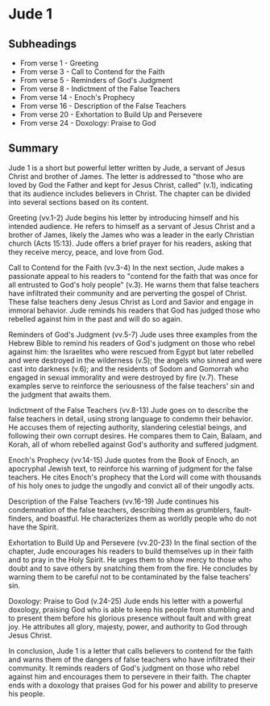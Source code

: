 # Jude 1

## Subheadings

* From verse 1 - Greeting
* From verse 3 - Call to Contend for the Faith
* From verse 5 - Reminders of God's Judgment
* From verse 8 - Indictment of the False Teachers
* From verse 14 - Enoch's Prophecy
* From verse 16 - Description of the False Teachers
* From verse 20 - Exhortation to Build Up and Persevere
* From verse 24 - Doxology: Praise to God

## Summary

Jude 1 is a short but powerful letter written by Jude, a servant of Jesus Christ and brother of James. The letter is addressed to "those who are loved by God the Father and kept for Jesus Christ, called" (v.1), indicating that its audience includes believers in Christ. The chapter can be divided into several sections based on its content.

Greeting (vv.1-2)
Jude begins his letter by introducing himself and his intended audience. He refers to himself as a servant of Jesus Christ and a brother of James, likely the James who was a leader in the early Christian church (Acts 15:13). Jude offers a brief prayer for his readers, asking that they receive mercy, peace, and love from God.

Call to Contend for the Faith (vv.3-4)
In the next section, Jude makes a passionate appeal to his readers to "contend for the faith that was once for all entrusted to God's holy people" (v.3). He warns them that false teachers have infiltrated their community and are perverting the gospel of Christ. These false teachers deny Jesus Christ as Lord and Savior and engage in immoral behavior. Jude reminds his readers that God has judged those who rebelled against him in the past and will do so again.

Reminders of God's Judgment (vv.5-7)
Jude uses three examples from the Hebrew Bible to remind his readers of God's judgment on those who rebel against him: the Israelites who were rescued from Egypt but later rebelled and were destroyed in the wilderness (v.5); the angels who sinned and were cast into darkness (v.6); and the residents of Sodom and Gomorrah who engaged in sexual immorality and were destroyed by fire (v.7). These examples serve to reinforce the seriousness of the false teachers' sin and the judgment that awaits them.

Indictment of the False Teachers (vv.8-13)
Jude goes on to describe the false teachers in detail, using strong language to condemn their behavior. He accuses them of rejecting authority, slandering celestial beings, and following their own corrupt desires. He compares them to Cain, Balaam, and Korah, all of whom rebelled against God's authority and suffered judgment.

Enoch's Prophecy (vv.14-15)
Jude quotes from the Book of Enoch, an apocryphal Jewish text, to reinforce his warning of judgment for the false teachers. He cites Enoch's prophecy that the Lord will come with thousands of his holy ones to judge the ungodly and convict all of their ungodly acts.

Description of the False Teachers (vv.16-19)
Jude continues his condemnation of the false teachers, describing them as grumblers, fault-finders, and boastful. He characterizes them as worldly people who do not have the Spirit.

Exhortation to Build Up and Persevere (vv.20-23)
In the final section of the chapter, Jude encourages his readers to build themselves up in their faith and to pray in the Holy Spirit. He urges them to show mercy to those who doubt and to save others by snatching them from the fire. He concludes by warning them to be careful not to be contaminated by the false teachers' sin.

Doxology: Praise to God (v.24-25)
Jude ends his letter with a powerful doxology, praising God who is able to keep his people from stumbling and to present them before his glorious presence without fault and with great joy. He attributes all glory, majesty, power, and authority to God through Jesus Christ.

In conclusion, Jude 1 is a letter that calls believers to contend for the faith and warns them of the dangers of false teachers who have infiltrated their community. It reminds readers of God's judgment on those who rebel against him and encourages them to persevere in their faith. The chapter ends with a doxology that praises God for his power and ability to preserve his people.